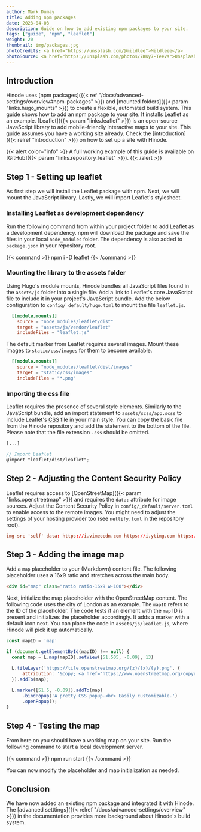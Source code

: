 ```yaml
---
author: Mark Dumay
title: Adding npm packages
date: 2023-04-03
description: Guide on how to add existing npm packages to your site.
tags: ["guide", "npm", "leaflet"]
weight: 20
thumbnail: img/packages.jpg
photoCredits: <a href="https://unsplash.com/@mildlee">Mildleee</a>
photoSource: <a href="https://unsplash.com/photos/7KKy7-TeeVs">Unsplash</a>
---
```


## Introduction

Hinode uses [npm packages]({{< ref "/docs/advanced-settings/overview#npm-packages" >}}) and [mounted folders]({{< param "links.hugo_mounts" >}}) to create a flexible, automated build system. This guide shows how to add an npm package to your site. It installs Leaflet as an example. [Leaflet]({{< param "links.leaflet" >}}) is an open-source JavaScript library to add mobile-friendly interactive maps to your site. This guide assumes you have a working site already. Check the [introduction]({{< relref "introduction" >}}) on how to set up a site with Hinode.

{{< alert color="info" >}}
A full working example of this guide is available on [GitHub]({{< param "links.repository_leaflet" >}}).
{{< /alert >}}

## Step 1 - Setting up leaflet

As first step we will install the Leaflet package with npm. Next, we will mount the JavaScript library. Lastly, we will import Leaflet's stylesheet.

### Installing Leaflet as development dependency

Run the following command from within your project folder to add Leaflet as a development dependency. npm will download the package and save the files in your local `node_modules` folder. The dependency is also added to `package.json` in your repository root.

{{< command >}}
npm i -D leaflet
{{< /command >}}

### Mounting the library to the assets folder

Using Hugo's module mounts, Hinode bundles all JavaScript files found in the `assets/js` folder into a single file. Add a link to Leaflet's core JavaScript file to include it in your project's JavaScript bundle. Add the below configuration to `config/_default/hugo.toml` to mount the file `leaflet.js`.

```toml
  [[module.mounts]]
    source = "node_modules/leaflet/dist"
    target = "assets/js/vendor/leaflet"
    includeFiles = "leaflet.js"
```

The default marker from Leaflet requires several images. Mount these images to `static/css/images` for them to become available.

```toml
  [[module.mounts]]
    source = "node_modules/leaflet/dist/images"
    target = "static/css/images"
    includeFiles = "*.png"
```

### Importing the css file

Leaflet requires the presence of several style elements. Similarly to the JavaScript bundle, add an import statement to `assets/scss/app.scss` to include Leaflet's <abbr title="Cascading Stylesheet">CSS</abbr> file in your main style. You can copy the basic file from the Hinode repository and add the statement to the bottom of the file. Please note that the file extension `.css` should be omitted.

```scss
[...]

// Import Leaflet
@import "leaflet/dist/leaflet";
```

## Step 2 - Adjusting the Content Security Policy

Leaflet requires access to [OpenStreetMap]({{< param "links.openstreetmap" >}}) and requires the `data:` attribute for image sources. Adjust the Content Security Policy in `config/_default/server.toml` to enable access to the remote images. You might need to adjust the settings of your hosting provider too (see `netlify.toml` in the repository root).

```toml
img-src 'self' data: https://i.vimeocdn.com https://i.ytimg.com https://tile.openstreetmap.org; \
```

## Step 3 - Adding the image map

Add a `map` placeholder to your (Markdown) content file. The following placeholder uses a 16x9 ratio and stretches across the main body.

```html
<div id="map" class="ratio ratio-16x9 w-100"></div>
```

Next, initialize the map placeholder with the OpenStreetMap content. The following code uses the city of London as an example. The `mapID` refers to the ID of the placeholder. The code tests if an element with the `map` ID is present and initializes the placeholder accordingly. It adds a marker with a default icon next. You can place the code in `assets/js/leaflet.js`, where Hinode will pick it up automatically.

```js
const mapID = 'map'

if (document.getElementById(mapID) !== null) {
  const map = L.map(mapID).setView([51.505, -0.09], 13)

  L.tileLayer('https://tile.openstreetmap.org/{z}/{x}/{y}.png', {
      attribution: '&copy; <a href="https://www.openstreetmap.org/copyright">OpenStreetMap</a> contributors'
  }).addTo(map);
  
  L.marker([51.5, -0.09]).addTo(map)
      .bindPopup('A pretty CSS popup.<br> Easily customizable.')
      .openPopup();
}
```

## Step 4 - Testing the map

From here on you should have a working map on your site. Run the following command to start a local development server.

{{< command >}}
npm run start
{{< /command >}}

You can now modify the placeholder and map initialization as needed.

## Conclusion

We have now added an existing npm package and integrated it with Hinode. The [advanced setttings]({{< relref "/docs/advanced-settings/overview" >}}) in the documentation provides more background about Hinode's build system.
